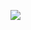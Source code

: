 ![](https://user-images.githubusercontent.com/507615/90595977-95e70e80-e220-11ea-864a-6a61adaff212.png)

<!--![](https://user-images.githubusercontent.com/507615/90595977-95e70e80-e220-11ea-864a-6a61adaff212.png)
**arif25169/arif25169** is a ✨ _special_ ✨ repository because its `README.md` (this file) appears on your GitHub profile.

Here are some ideas to get you started:

- 🔭 I’m currently working on ...
- 🌱 I’m currently learning ...
- 👯 I’m looking to collaborate on ...
- 🤔 I’m looking for help with ...
- 💬 Ask me about ...
- 📫 How to reach me: ...
- 😄 Pronouns: ...
- ⚡ Fun fact: ...
-->
